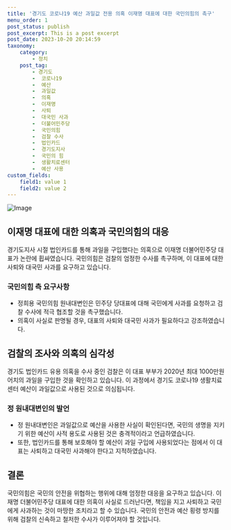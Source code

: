 ```yaml
---
title: '경기도 코로나19 예산 과일값 전용 의혹 이재명 대표에 대한 국민의힘의 촉구'
menu_order: 1
post_status: publish
post_excerpt: This is a post excerpt
post_date: 2023-10-20 20:14:59
taxonomy:
    category:
        - 정치
    post_tag:
        - 경기도
        -  코로나19
        -  예산
        -  과일값
        -  의혹
        -  이재명
        -  사퇴
        -  대국민 사과
        -  더불어민주당
        -  국민의힘
        -  검찰 수사
        -  법인카드
        -  경기도지사
        -  국민의 힘
        -  생활치료센터
        -  예산 사용
custom_fields:
    field1: value 1
    field2: value 2
---
```


![Image](https://imgnews.pstatic.net/image/119/2024/02/06/0002797269_001_20240206144405419.jpeg?type=w647)


## 이재명 대표에 대한 의혹과 국민의힘의 대응
경기도지사 시절 법인카드를 통해 과일을 구입했다는 의혹으로 이재명 더불어민주당 대표가 논란에 휩싸였습니다. 국민의힘은 검찰의 엄정한 수사를 촉구하며, 이 대표에 대한 사퇴와 대국민 사과를 요구하고 있습니다.

### 국민의힘 측 요구사항
- 정희용 국민의힘 원내대변인은 민주당 당대표에 대해 국민에게 사과를 요청하고 검찰 수사에 적극 협조할 것을 촉구했습니다.
- 의혹이 사실로 판명될 경우, 대표의 사퇴와 대국민 사과가 필요하다고 강조하였습니다.

## 검찰의 조사와 의혹의 심각성
경기도 법인카드 유용 의혹을 수사 중인 검찰은 이 대표 부부가 2020년 최대 1000만원어치의 과일을 구입한 것을 확인하고 있습니다. 이 과정에서 경기도 코로나19 생활치료센터 예산이 과일값으로 사용된 것으로 의심됩니다.

### 정 원내대변인의 발언
- 정 원내대변인은 과일값으로 예산을 사용한 사실이 확인된다면, 국민의 생명을 지키기 위한 예산이 사적 용도로 사용된 것은 충격적이라고 언급하였습니다.
- 또한, 법인카드를 통해 보호해야 할 예산이 과일 구입에 사용되었다는 점에서 이 대표는 사퇴하고 대국민 사과해야 한다고 지적하였습니다.

## 결론
국민의힘은 국민의 안전을 위협하는 행위에 대해 엄정한 대응을 요구하고 있습니다. 이재명 더불어민주당 대표에 대한 의혹이 사실로 드러난다면, 책임을 지고 사퇴하고 국민에게 사과하는 것이 마땅한 조치라고 할 수 있습니다. 국민의 안전과 예산 횡령 방지를 위해 검찰의 신속하고 철저한 수사가 이루어져야 할 것입니다.
